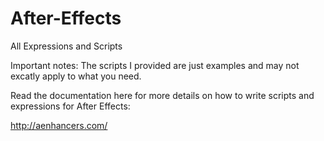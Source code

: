 # After-Effects
All Expressions and Scripts

Important notes:
The scripts I provided are just examples and may not excatly apply to what you need.

Read the documentation here for more details on how to write scripts and expressions for After Effects:

http://aenhancers.com/

